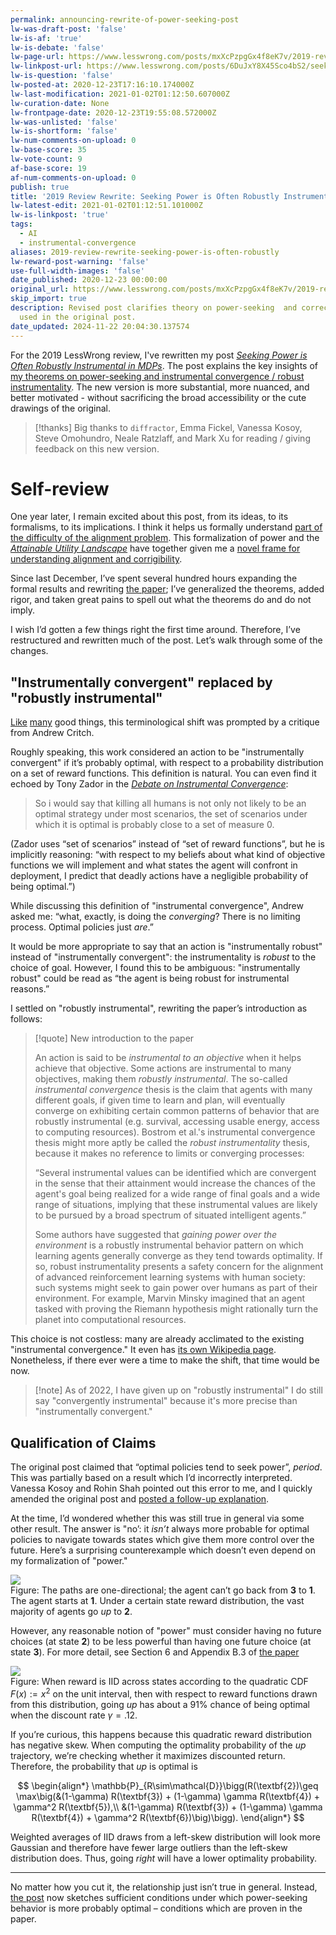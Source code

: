 ```yaml
---
permalink: announcing-rewrite-of-power-seeking-post
lw-was-draft-post: 'false'
lw-is-af: 'true'
lw-is-debate: 'false'
lw-page-url: https://www.lesswrong.com/posts/mxXcPzpgGx4f8eK7v/2019-review-rewrite-seeking-power-is-often-robustly
lw-linkpost-url: https://www.lesswrong.com/posts/6DuJxY8X45Sco4bS2/seeking-power-is-often-robustly-instrumental-in-mdps
lw-is-question: 'false'
lw-posted-at: 2020-12-23T17:16:10.174000Z
lw-last-modification: 2021-01-02T01:12:50.607000Z
lw-curation-date: None
lw-frontpage-date: 2020-12-23T19:55:08.572000Z
lw-was-unlisted: 'false'
lw-is-shortform: 'false'
lw-num-comments-on-upload: 0
lw-base-score: 35
lw-vote-count: 9
af-base-score: 19
af-num-comments-on-upload: 0
publish: true
title: '2019 Review Rewrite: Seeking Power is Often Robustly Instrumental in MDPs'
lw-latest-edit: 2021-01-02T01:12:51.101000Z
lw-is-linkpost: 'true'
tags:
  - AI
  - instrumental-convergence
aliases: 2019-review-rewrite-seeking-power-is-often-robustly
lw-reward-post-warning: 'false'
use-full-width-images: 'false'
date_published: 2020-12-23 00:00:00
original_url: https://www.lesswrong.com/posts/mxXcPzpgGx4f8eK7v/2019-review-rewrite-seeking-power-is-often-robustly
skip_import: true
description: Revised post clarifies theory on power-seeking  and corrects terminology
  used in the original post.
date_updated: 2024-11-22 20:04:30.137574
---
```





For the 2019 LessWrong review, I've rewritten my post [_Seeking Power is Often Robustly Instrumental in MDPs_](/seeking-power-is-often-convergently-instrumental-in-mdps). The post explains the key insights of [my theorems on power-seeking and instrumental convergence / robust instrumentality](https://arxiv.org/abs/1912.01683). The new version is more substantial, more nuanced, and better motivated - without sacrificing the broad accessibility or the cute drawings of the original.

> [!thanks]
> Big thanks to `diffractor`, Emma Fickel, Vanessa Kosoy, Steve Omohundro, Neale Ratzlaff, and Mark Xu for reading / giving feedback on this new version.

# Self-review

One year later, I remain excited about this post, from its ideas, to its formalisms, to its implications. I think it helps us formally understand [part of the difficulty of the alignment problem](/the-catastrophic-convergence-conjecture). This formalization of power and the [_Attainable Utility Landscape_](/attainable-utility-landscape) have together given me a [novel frame for understanding alignment and corrigibility](/non-obstruction-motivates-corrigibility).

Since last December, I’ve spent several hundred hours expanding the formal results and rewriting [the paper](https://arxiv.org/pdf/1912.01683.pdf); I’ve generalized the theorems, added rigor, and taken great pains to spell out what the theorems do and do not imply.

I wish I’d gotten a few things right the first time around. Therefore, I’ve restructured and rewritten much of the post. Let’s walk through some of the changes.

## "Instrumentally convergent" replaced by "robustly instrumental"

[Like](/on-good-formal-definitions) [many](/game-theoretic-definition-of-deception) good things, this terminological shift was prompted by a critique from Andrew Critch.

Roughly speaking, this work considered an action to be "instrumentally convergent" if it’s probably optimal, with respect to a probability distribution on a set of reward functions. This definition is natural. You can even find it echoed by Tony Zador in the [_Debate on Instrumental Convergence_](https://www.lesswrong.com/posts/WxW6Gc6f2z3mzmqKs/debate-on-instrumental-convergence-between-lecun-russell):

> So i would say that killing all humans is not only not likely to be an optimal strategy under most scenarios, the set of scenarios under which it is optimal is probably close to a set of measure 0.

(Zador uses “set of scenarios” instead of “set of reward functions”, but he is implicitly reasoning: “with respect to my beliefs about what kind of objective functions we will implement and what states the agent will confront in deployment, I predict that deadly actions have a negligible probability of being optimal.”)

While discussing this definition of "instrumental convergence", Andrew asked me: “what, exactly, is doing the _converging_? There is no limiting process. Optimal policies just _are_.”

It would be more appropriate to say that an action is "instrumentally robust" instead of "instrumentally convergent": the instrumentality is _robust_ to the choice of goal. However, I found this to be ambiguous: "instrumentally robust" could be read as “the agent is being robust for instrumental reasons.”

I settled on "robustly instrumental", rewriting the paper’s introduction as follows:

> [!quote] New introduction to the paper
>
> An action is said to be _instrumental to an objective_ when it helps achieve that objective. Some actions are instrumental to many objectives, making them _robustly instrumental_. The so-called _instrumental convergence_ thesis is the claim that agents with many different goals, if given time to learn and plan, will eventually converge on exhibiting certain common patterns of behavior that are robustly instrumental (e.g. survival, accessing usable energy, access to computing resources). Bostrom et al.'s instrumental convergence thesis might more aptly be called the _robust instrumentality_ thesis, because it makes no reference to limits or converging processes:
>
> “Several instrumental values can be identified which are convergent in the sense that their attainment would increase the chances of the agent's goal being realized for a wide range of final goals and a wide range of situations, implying that these instrumental values are likely to be pursued by a broad spectrum of situated intelligent agents.”
>
> Some authors have suggested that _gaining power over the environment_ is a robustly instrumental behavior pattern on which learning agents generally converge as they tend towards optimality. If so, robust instrumentality presents a safety concern for the alignment of advanced reinforcement learning systems with human society: such systems might seek to gain power over humans as part of their environment. For example, Marvin Minsky imagined that an agent tasked with proving the Riemann hypothesis might rationally turn the planet into computational resources.

This choice is not costless: many are already acclimated to the existing "instrumental convergence." It even has [its own Wikipedia page](https://en.wikipedia.org/wiki/Instrumental_convergence). Nonetheless, if there ever were a time to make the shift, that time would be now.

> [!note] As of 2022, I have given up on "robustly instrumental"
> I do still say "convergently instrumental" because it's more precise than "instrumentally convergent."

## Qualification of Claims

The original post claimed that “optimal policies tend to seek power”, _period_. This was partially based on a result which I’d incorrectly interpreted. Vanessa Kosoy and Rohin Shah pointed out this error to me, and I quickly amended the original post and [posted a follow-up explanation](https://www.alignmentforum.org/posts/cwpKagyTvqSyAJB7q/clarifying-power-seeking-and-instrumental-convergence).

At the time, I’d wondered whether this was still true in general via some other result. The answer is "no’: it _isn’t_ always more probable for optimal policies to navigate towards states which give them more control over the future. Here’s a surprising counterexample which doesn’t even depend on my formalization of "power."

![](https://assets.turntrout.com/static/images/posts/6e57042283c8eb981b2be10d266bfcf804d06653cfc04809.avif)
<br/>Figure: The paths are one-directional; the agent can’t go back from **3** to **1**. The agent starts at **1**. Under a certain state reward distribution, the vast majority of agents go _up_ to **2**.
  
However, any reasonable notion of "power" must consider having no future choices (at state **2**) to be less powerful than having one future choice (at state **3**). For more detail, see Section 6 and Appendix B.3 of [the paper](https://arxiv.org/pdf/1912.01683.pdf)

![](https://assets.turntrout.com/static/images/posts/0cabde68e0eb61a5bb325beab9ddd645139198303d6ae308.avif)
<br/>Figure: When reward is
 IID across states according to the quadratic CDF $F(x) := x^2$ on the unit interval, then with respect to reward functions drawn from this distribution, going _up_ has about a 91% chance of being optimal when the discount rate $\gamma = .12$.
  
If you’re curious, this happens because this quadratic reward distribution has negative skew. When computing the optimality probability of the _up_ trajectory, we’re checking whether it maximizes discounted return. Therefore, the probability that _up_ is optimal is  

$$
\begin{align*}
\mathbb{P}_{R\sim\mathcal{D}}\bigg(R(\textbf{2})\geq \max\big(&(1-\gamma) R(\textbf{3}) + (1-\gamma) \gamma R(\textbf{4}) + \gamma^2 R(\textbf{5}),\\
&(1-\gamma) R(\textbf{3}) + (1-\gamma) \gamma R(\textbf{4}) + \gamma^2 R(\textbf{6})\big)\bigg).
\end{align*}
$$
  
Weighted averages of IID draws from a left-skew distribution will look more Gaussian and therefore have fewer large outliers than the left-skew distribution does. Thus, going _right_ will have a lower optimality probability.

---

No matter how you cut it, the relationship just isn’t true in general. Instead, [the post](/seeking-power-is-often-convergently-instrumental-in-mdps) now sketches sufficient conditions under which power-seeking behavior is more probably optimal – conditions which are proven in the paper.
